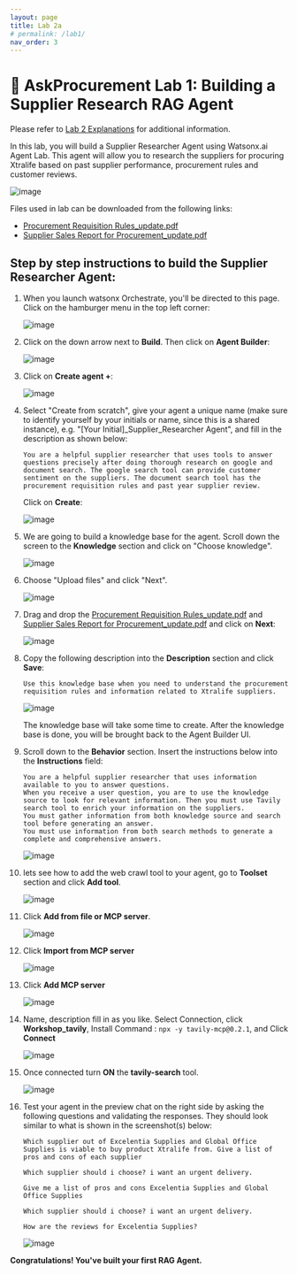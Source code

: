 ```yaml
---
layout: page
title: Lab 2a
# permalink: /lab1/
nav_order: 3
---
```

# 🏦 AskProcurement Lab 1: Building a Supplier Research RAG Agent

Please refer to [Lab 2 Explanations](../pdfs/Lab%202a-explanation.pdf) for additional information.
    
In this lab, you will build a Supplier Researcher Agent using Watsonx.ai Agent Lab. This agent will allow you to research the suppliers for procuring Xtralife based on past supplier performance, procurement rules and customer reviews.

![image](./imgs/imgs_2a/lab-architecture2a.png)

Files used in lab can be downloaded from the following links:
-  [Procurement Requisition Rules_update.pdf](/Lab_2a_Files/Procurement%20Requisition%20Rules_update.pdf)
- [Supplier Sales Report for Procurement_update.pdf](/Lab_2a_Files/Supplier%20Sales%20Report%20for%20Procurement_update.pdf)
## Step by step instructions to build the Supplier Researcher Agent:

1. When you launch watsonx Orchestrate, you'll be directed to this page. Click on the hamburger menu in the top left corner:

    ![image](./imgs/imgs_2a/step_1.png)

1. Click on the down arrow next to **Build**.  Then click on **Agent Builder**:

    ![image](./imgs/imgs_2a/step_2.png)

1. Click on **Create agent +**:

    ![image](./imgs/imgs_2a/step_3.png)

1. Select "Create from scratch", give your agent a unique name (make sure to identify yourself by your initials or name, since this is a shared instance), e.g. "[Your Initial]_Supplier_Researcher Agent", and fill in the description as shown below: 

    ```
    You are a helpful supplier researcher that uses tools to answer questions precisely after doing thorough research on google and document search. The google search tool can provide customer sentiment on the suppliers. The document search tool has the procurement requisition rules and past year supplier review.
    ```  

    Click on **Create**:

    ![image](./imgs/imgs_2a/step_4.png)

1. We are going to build a knowledge base for the agent. Scroll down the screen to the **Knowledge** section and click on "Choose knowledge".

    ![image](./imgs/imgs_2a/step_5.png)

1. Choose "Upload files" and click "Next".

    ![image](./imgs/imgs_2a/step_6.png)

1. Drag and drop the [Procurement Requisition Rules_update.pdf](/Lab_2a_Files/Procurement%20Requisition%20Rules_update.pdf) and [Supplier Sales Report for Procurement_update.pdf](/Lab_2a_Files/Supplier%20Sales%20Report%20for%20Procurement_update.pdf) and click on **Next**:

    ![image](./imgs/imgs_2a/step_7.png)

1. Copy the following description into the **Description** section and click **Save**:

    ```
    Use this knowledge base when you need to understand the procurement requisition rules and information related to Xtralife suppliers. 
    ```

    ![image](./imgs/imgs_2a/step_8.png)

    The knowledge base will take some time to create. After the knowledge base is done, you will be brought back to the Agent Builder UI.

    <!-- ![image](./imgs/lab-3a/hr_step_kbase.png) -->


1. Scroll down to the **Behavior** section. Insert the instructions below into the **Instructions** field:

    ```
    You are a helpful supplier researcher that uses information available to you to answer questions.
    When you receive a user question, you are to use the knowledge source to look for relevant information. Then you must use Tavily search tool to enrich your information on the suppliers. 
    You must gather information from both knowledge source and search tool before generating an answer.
    You must use information from both search methods to generate a complete and comprehensive answers. 
    ```

    ![image](./imgs/imgs_2a/step_9.png)

1. lets see how to add the web crawl tool to your agent, go to **Toolset** section and click **Add tool**.

     ![image](./imgs/imgs_2a/step_10.png)

1. Click **Add from file or MCP server**.

     ![image](./imgs/imgs_2a/step_11.png)

1. Click **Import from MCP server**

     ![image](./imgs/imgs_2a/step_12.png)

1. Click **Add MCP server**  

     ![image](./imgs/imgs_2a/step_13.png)

1. Name, description fill in as you like. Select Connection, click **Workshop_tavily**, Install Command : ``` npx -y tavily-mcp@0.2.1 ```, and Click **Connect**

     ![image](./imgs/imgs_2a/step_18.png)

1. Once connected turn **ON** the **tavily-search** tool.

    ![image](./imgs/imgs_2a/step_17.png)
    
1. Test your agent in the preview chat on the right side by asking the following questions and validating the responses.  They should look similar to what is shown in the screenshot(s) below:

    ```
    Which supplier out of Excelentia Supplies and Global Office Supplies is viable to buy product Xtralife from. Give a list of pros and cons of each supplier
    ```
    ```
    Which supplier should i choose? i want an urgent delivery.
    ```
    ```
    Give me a list of pros and cons Excelentia Supplies and Global Office Supplies
    ```
    ```
    Which supplier should i choose? i want an urgent delivery.
    ```
    ```
    How are the reviews for Excelentia Supplies?
    ```
    ![image](./imgs/imgs_2a/step_16.png)


**Congratulations! You've built your first RAG Agent.**